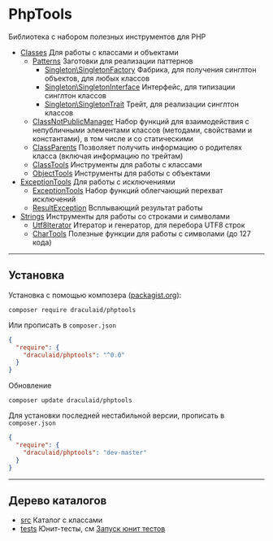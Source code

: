 # PhpTools

Библиотека с набором полезных инструментов для PHP

* [Classes](/src/Classes) Для работы с классами и объектами
  * [Patterns](/src/Classes/Patterns) Заготовки для реализации паттернов
    * [Singleton\SingletonFactory](/src/Classes/Patterns/Singleton/SingletonFactory.php) Фабрика, для получения синглтон
      объектов, для любых классов 
    * [Singleton\SingletonInterface](/src/Classes/Patterns/Singleton/SingletonInterface.php) Интерфейс, для типизации
      синглтон классов
    * [Singleton\SingletonTrait](/src/Classes/Patterns/Singleton/SingletonTrait.php) Трейт, для реализации синглтон классов
  * [ClassNotPublicManager](/src/Classes/ClassNotPublicManager.php) Набор функций для взаимодействия с непубличными
    элементами классов (методами, свойствами и константами), в том числе и со статическими
  * [ClassParents](/src/Classes/ClassParents.php) Позволяет получить информацию о родителях класса (включая информацию по трейтам) 
  * [ClassTools](/src/Classes/ClassTools.php) Инструменты для работы с классами
  * [ObjectTools](/src/Classes/ObjectTools.php) Инструменты для работы с объектами
* [ExceptionTools](/src/ExceptionTools) Для работы с исключениями
  * [ExceptionTools](/src/ExceptionTools/ExceptionTools.php) Набор функций облегчающий перехват исключений
  * [ResultException](/src/ExceptionTools/ResultException.php) Всплывающий результат работы
* [Strings](/src/Strings) Инструменты для работы со строками и символами
  * [Utf8Iterator](/src/Strings/Utf8Iterator.php) Итератор и генератор, для перебора UTF8 строк
  * [CharTools](/src/Strings/CharTools.php) Полезные функции для работы с символами (до 127 кода)

---

## Установка

Установка с помощью композера ([packagist.org](https://packagist.org/packages/draculaid/phptools)):

```shell
composer require draculaid/phptools
```

Или прописать в `composer.json`
```json
{
  "require": {
    "draculaid/phptools": "^0.0"
  }
}
```

Обновление
```shell
composer update draculaid/phptools
```

Для установки последней нестабильной версии, прописать в `composer.json`
```json
{
  "require": {
    "draculaid/phptools": "dev-master"
  }
}
```

---

## Дерево каталогов

* [src](/src) Каталог с классами
* [tests](/tests) Юнит-тесты, см [Запуск юнит тестов](/tests/README.md)
